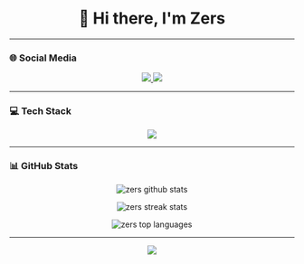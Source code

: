<h1 align="center">👋 Hi there, I'm Zers</h1>

---

### 🌐 Social Media
<p align="center">
  <a href="https://instagram.com/r3swl" target="_blank">
    <img src="https://img.shields.io/badge/Instagram-000000.svg?&style=for-the-badge&logo=Instagram&logoColor=E4405F" />
  </a>
  <a href="https://www.buymeacoffee.com/zers" target="_blank">
    <img src="https://img.shields.io/badge/Buy&nbsp;Me&nbsp;a&nbsp;Coffee-000000.svg?&style=for-the-badge&logo=buy-me-a-coffee&logoColor=FFDD00" />
  </a>
</p>

---

### 💻 Tech Stack
<p align="center">
  <img src="https://skillicons.dev/icons?i=bash,css,docker,git,html,js,linux,mongodb,mysql,nextjs,nodejs,photoshop,php,python,react,redux,tailwind,ts" />
</p>

---

### 📊 GitHub Stats
<p align="center">
  <img src="https://github-readme-stats.vercel.app/api?username=zersjs&show_icons=true&theme=radical" alt="zers github stats" />
</p>
<p align="center">
  <img src="https://github-readme-streak-stats.herokuapp.com/?user=zersjs&theme=radical" alt="zers streak stats" />
</p>
<p align="center">
  <img src="https://github-readme-stats.vercel.app/api/top-langs/?username=zersjs&layout=compact&theme=radical" alt="zers top languages" />
</p>

---

<p align="center">
  <img src="https://capsule-render.vercel.app/api?type=waving&color=gradient&height=120&section=footer"/>
</p>
